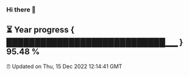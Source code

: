 ### Hi there 👋
⏳ Year progress { ████████████████████████████▁▁ } 95.48 %
---
⏰ Updated on Thu, 15 Dec 2022 12:14:41 GMT

